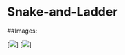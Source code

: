 # Snake-and-Ladder

##Images:

[![]([img]https://i.imgur.com/UXW5XLN.png)]
[![]([img]https://i.imgur.com/eyNCuVU.png)]
